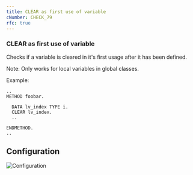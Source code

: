 ```yaml
---
title: CLEAR as first use of variable
cNumber: CHECK_79
rfc: true
---
```


### CLEAR as first use of variable

Checks if a variable is cleared in it's first usage after it has been defined.

Note: Only works for local variables in global classes.

Example:

```abap
..
METHOD foobar.

  DATA lv_index TYPE i.
  CLEAR lv_index. 
  ..

ENDMETHOD.
..
```

## Configuration
![Configuration](/img/default_conf.png)